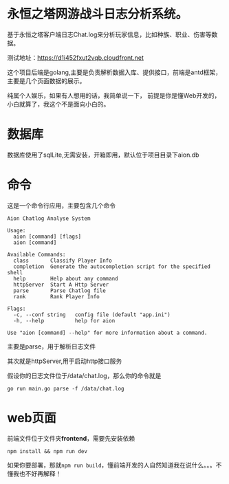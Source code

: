 # 永恒之塔网游战斗日志分析系统。

基于永恒之塔客户端日志Chat.log来分析玩家信息，比如种族、职业、伤害等数据。

测试地址：https://d1i452fxut2vqb.cloudfront.net

这个项目后端是golang,主要是负责解析数据入库、提供接口，前端是antd框架，主要是几个页面数据的展示。

纯属个人娱乐，如果有人想用的话，我简单说一下， 前提是你是懂Web开发的，小白就算了，我这个不是面向小白的。

# 数据库
数据库使用了sqlLite,无需安装，开箱即用，默认位于项目目录下aion.db

# 命令
这是一个命令行应用，主要包含几个命令
```
Aion Chatlog Analyse System

Usage:
  aion [command] [flags]
  aion [command]

Available Commands:
  class       Classify Player Info
  completion  Generate the autocompletion script for the specified shell
  help        Help about any command
  httpServer  Start A Http Server
  parse       Parse Chatlog file
  rank        Rank Player Info

Flags:
  -c, --conf string   config file (default "app.ini")
  -h, --help          help for aion

Use "aion [command] --help" for more information about a command.
```
主要是parse，用于解析日志文件

其次就是httpServer,用于启动http接口服务

假设你的日志文件位于/data/chat.log，那么你的命令就是
```
go run main.go parse -f /data/chat.log
```
# web页面
前端文件位于文件夹**frontend**，需要先安装依赖
```
npm install && npm run dev
```
如果你要部署，那就```npm run build```，懂前端开发的人自然知道我在说什么。。。不懂我也不好再解释！